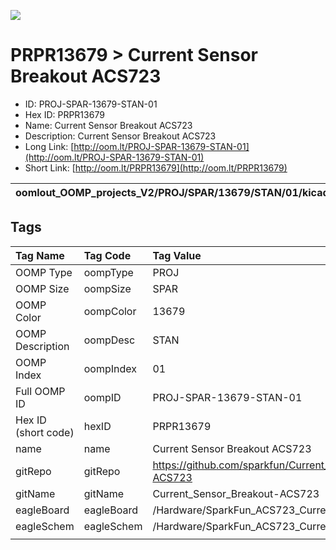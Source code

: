 


  
![][im]
# PRPR13679 > Current Sensor Breakout ACS723

- ID: PROJ-SPAR-13679-STAN-01
- Hex ID: PRPR13679
- Name: Current Sensor Breakout ACS723
- Description: Current Sensor Breakout ACS723
- Long Link: [http://oom.lt/PROJ-SPAR-13679-STAN-01](http://oom.lt/PROJ-SPAR-13679-STAN-01)
- Short Link: [http://oom.lt/PRPR13679](http://oom.lt/PRPR13679)
  

|oomlout_OOMP_projects_V2/PROJ/SPAR/13679/STAN/01/kicadPcb3dFront.png|oomlout_OOMP_projects_V2/PROJ/SPAR/13679/STAN/01/kicadPcb3dBack.png|oomlout_OOMP_projects_V2/PROJ/SPAR/13679/STAN/01/kicadPcb3d.png||
| :---: | :---: | :---: | :---: |

## Tags
  

|Tag Name|Tag Code|Tag Value|
| :--- | :--- | :--- |
|OOMP Type|oompType|PROJ|
|OOMP Size|oompSize|SPAR|
|OOMP Color|oompColor|13679|
|OOMP Description|oompDesc|STAN|
|OOMP Index|oompIndex|01|
|Full OOMP ID|oompID|PROJ-SPAR-13679-STAN-01|
|Hex ID (short code)|hexID|PRPR13679|
|name|name|Current Sensor Breakout ACS723|
|gitRepo|gitRepo|https://github.com/sparkfun/Current_Sensor_Breakout-ACS723|
|gitName|gitName|Current_Sensor_Breakout-ACS723|
|eagleBoard|eagleBoard|/Hardware/SparkFun_ACS723_Current_Sensor_Breakout.brd|
|eagleSchem|eagleSchem|/Hardware/SparkFun_ACS723_Current_Sensor_Breakout.sch|
||||



[im]: PROJ/SPAR/13679/STAN/01/kicadPcb3d_450.png
